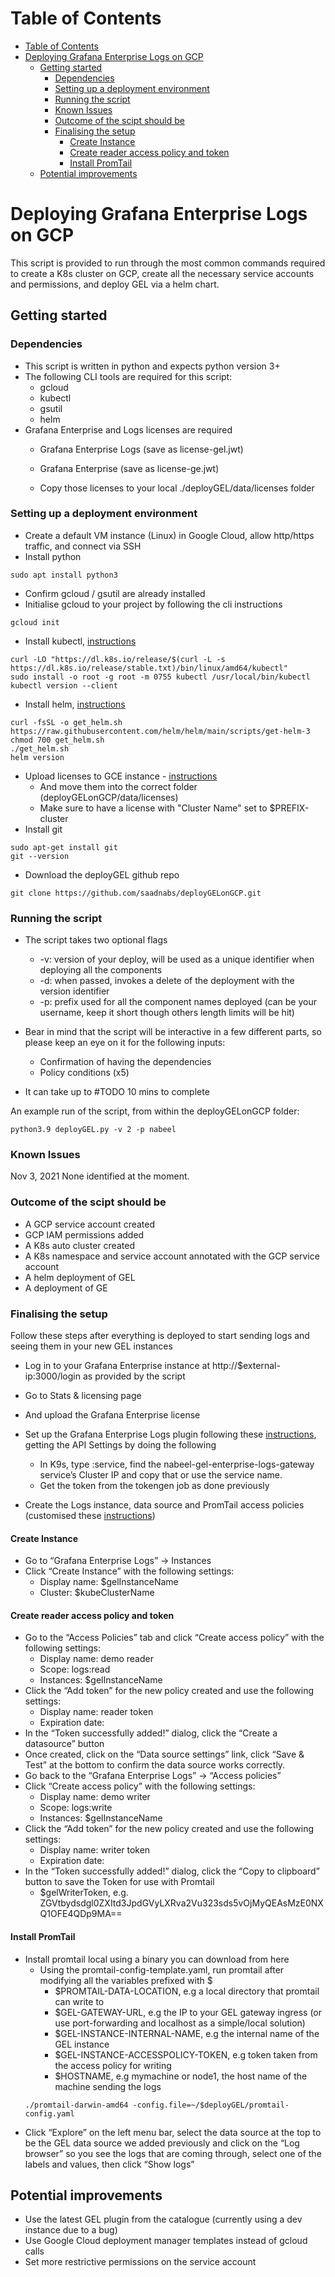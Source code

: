 # Table of Contents
- [Table of Contents](#table-of-contents)
- [Deploying Grafana Enterprise Logs on GCP](#deploying-grafana-enterprise-logs-on-gcp)
  - [Getting started](#getting-started)
    - [Dependencies](#dependencies)
    - [Setting up a deployment environment](#setting-up-a-deployment-environment)
    - [Running the script](#running-the-script)
    - [Known Issues](#known-issues)
    - [Outcome of the scipt should be](#outcome-of-the-scipt-should-be)
    - [Finalising the setup](#finalising-the-setup)
      - [Create Instance](#create-instance)
      - [Create reader access policy and token](#create-reader-access-policy-and-token)
      - [Install PromTail](#install-promtail)
  - [Potential improvements](#potential-improvements)

# Deploying Grafana Enterprise Logs on GCP

This script is provided to run through the most common commands required to create a K8s cluster on GCP, create all the necessary service accounts and permissions, and deploy GEL via a helm chart.

## Getting started

### Dependencies
- This script is written in python and expects python version 3+
- The following CLI tools are required for this script:
  - gcloud
  - kubectl
  - gsutil
  - helm
- Grafana Enterprise and Logs licenses are required
    - Grafana Enterprise Logs (save as license-gel.jwt)
    - Grafana Enterprise (save as license-ge.jwt)
    
    - Copy those licenses to your local ./deployGEL/data/licenses folder

### Setting up a deployment environment
- Create a default VM instance (Linux) in Google Cloud, allow http/https traffic, and connect via SSH
- Install python
```
sudo apt install python3
```
- Confirm gcloud / gsutil are already installed
- Initialise gcloud to your project by following the cli instructions
```
gcloud init
```
- Install kubectl, [instructions](https://kubernetes.io/docs/tasks/tools/install-kubectl-linux/)
```
curl -LO "https://dl.k8s.io/release/$(curl -L -s https://dl.k8s.io/release/stable.txt)/bin/linux/amd64/kubectl"
sudo install -o root -g root -m 0755 kubectl /usr/local/bin/kubectl
kubectl version --client
```
- Install helm, [instructions](https://helm.sh/docs/intro/install/)
```
curl -fsSL -o get_helm.sh https://raw.githubusercontent.com/helm/helm/main/scripts/get-helm-3
chmod 700 get_helm.sh
./get_helm.sh
helm version
```
- Upload licenses to GCE instance - [instructions](https://cloud.google.com/compute/docs/instances/transfer-files)
  - And move them into the correct folder (deployGELonGCP/data/licenses)
  - Make sure to have a license with "Cluster Name" set to $PREFIX-cluster
- Install git
```
sudo apt-get install git
git --version
```
- Download the deployGEL github repo
```
git clone https://github.com/saadnabs/deployGELonGCP.git
```

### Running the script
- The script takes two optional flags
    - -v: version of your deploy, will be used as a unique identifier when deploying all the components
    - -d: when passed, invokes a delete of the deployment with the version identifier
    - -p: prefix used for all the component names deployed (can be your username, keep it short though others length limits will be hit)

- Bear in mind that the script will be interactive in a few different parts, so please keep an eye on it for the following inputs:
  - Confirmation of having the dependencies
  - Policy conditions (x5)
- It can take up to #TODO 10 mins to complete

An example run of the script, from within the deployGELonGCP folder:

```
python3.9 deployGEL.py -v 2 -p nabeel
```

### Known Issues
Nov 3, 2021
None identified at the moment.

### Outcome of the scipt should be
- A GCP service account created
- GCP IAM permissions added
- A K8s auto cluster created
- A K8s namespace and service account annotated with the GCP service account
- A helm deployment of GEL
- A deployment of GE

### Finalising the setup
Follow these steps after everything is deployed to start sending logs and seeing them in your new GEL instances
- Log in to your Grafana Enterprise instance at http://$external-ip:3000/login as provided by the script
- Go to Stats & licensing page
- And upload the Grafana Enterprise license

- Set up the Grafana Enterprise Logs plugin following these [instructions](https://grafana.com/docs/enterprise-logs/latest/setup/grafana-plugin/), getting the API Settings by doing the following
  - In K9s, type :service, find the nabeel-gel-enterprise-logs-gateway service’s Cluster IP and copy that or use the service name.
  - Get the token from the tokengen job as done previously

- Create the Logs instance, data source and PromTail access policies (customised these [instructions](https://grafana.com/docs/enterprise-logs/latest/instance/))

#### Create Instance
- Go to “Grafana Enterprise Logs” → Instances
- Click “Create Instance” with the following settings:
  - Display name: $gelInstanceName
  - Cluster: $kubeClusterName

#### Create reader access policy and token
- Go to the “Access Policies” tab and click “Create access policy” with the following settings:
  - Display name: demo reader
  - Scope: logs:read
  - Instances: $gelInstanceName 
- Click the “Add token” for the new policy created and use the following settings:
  - Display name: reader token
  - Expiration date: <you can leave this blank>
- In the “Token successfully added!” dialog, click the “Create a datasource” button 
- Once created, click on the “Data source settings” link, click “Save & Test” at the bottom to confirm the data source works correctly.
- Go back to the “Grafana Enterprise Logs” → “Access policies”
- Click “Create access policy” with the following settings:
  - Display name: demo writer
  - Scope: logs:write
  - Instances: $gelInstanceName
- Click the “Add token” for the new policy created and use the following settings:
  - Display name: writer token
  - Expiration date: <you can leave this blank>
- In the “Token successfully added!” dialog, click the “Copy to clipboard” button to save the Token for use with Promtail
  - $gelWriterToken, e.g. ZGVtbydsdgl0ZXItd3JpdGVyLXRva2Vu323sds5vOjMyQEAsMzE0NXQ1OFE4QDp9MA==

#### Install PromTail

- Install promtail local using a binary you can download from here
  - Using the promtail-config-template.yaml, run promtail after modifying all the variables prefixed with $
    - $PROMTAIL-DATA-LOCATION, e.g a local directory that promtail can write to
    - $GEL-GATEWAY-URL, e.g the IP to your GEL gateway ingress (or use port-forwarding and localhost as a simple/local solution)
    - $GEL-INSTANCE-INTERNAL-NAME, e.g the internal name of the GEL instance
    - $GEL-INSTANCE-ACCESSPOLICY-TOKEN, e.g token taken from the access policy for writing
    - $HOSTNAME, e.g mymachine or node1, the host name of the machine sending the logs
  ```
  ./promtail-darwin-amd64 -config.file=~/$deployGEL/promtail-config.yaml
  ```
- Click “Explore” on the left menu bar, select the data source at the top to be the GEL data source we added previously and click on the “Log browser” so you see the logs that are coming through, select one of the labels and values, then click “Show logs”

## Potential improvements
- Use the latest GEL plugin from the catalogue (currently using a dev instance due to a bug)
- Use Google Cloud deployment manager templates instead of gcloud calls
- Set more restrictive permissions on the service account